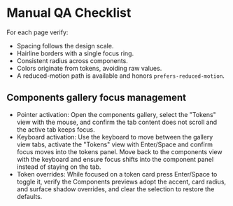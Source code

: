 # Manual QA Checklist

For each page verify:

- Spacing follows the design scale.
- Hairline borders with a single focus ring.
- Consistent radius across components.
- Colors originate from tokens, avoiding raw values.
- A reduced-motion path is available and honors `prefers-reduced-motion`.

## Components gallery focus management

- Pointer activation: Open the components gallery, select the "Tokens" view with the mouse, and confirm the tab content does not scroll and the active tab keeps focus.
- Keyboard activation: Use the keyboard to move between the gallery view tabs, activate the "Tokens" view with Enter/Space and confirm focus moves into the tokens panel. Move back to the components view with the keyboard and ensure focus shifts into the component panel instead of staying on the tab.
- Token overrides: While focused on a token card press Enter/Space to toggle it, verify the Components previews adopt the accent, card radius, and surface shadow overrides, and clear the selection to restore the defaults.
